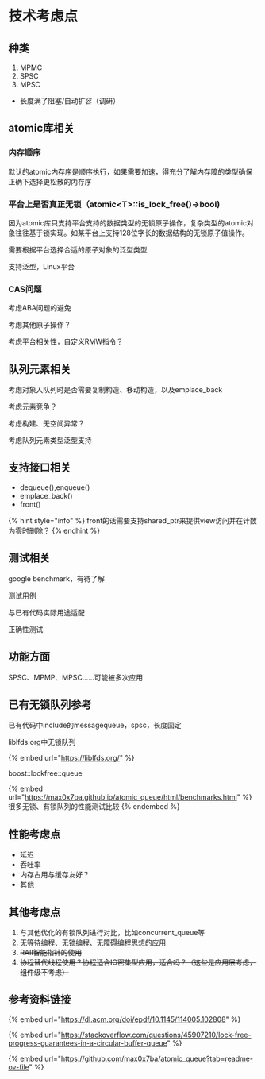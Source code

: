 # 技术考虑点

## 种类

1. MPMC
2. SPSC
3. MPSC

* 长度满了阻塞/自动扩容（调研）

## atomic库相关

### 内存顺序

默认的atomic内存序是顺序执行，如果需要加速，得充分了解内存障的类型确保正确下选择更松散的内存序

### 平台上是否真正无锁（atomic\<T>::is\_lock\_free()->bool)

因为atomic库只支持平台支持的数据类型的无锁原子操作，复杂类型的atomic对象往往基于锁实现。如某平台上支持128位字长的数据结构的无锁原子值操作。

需要根据平台选择合适的原子对象的泛型类型

支持泛型，Linux平台

### CAS问题

考虑ABA问题的避免

考虑其他原子操作？

考虑平台相关性，自定义RMW指令？

## 队列元素相关

考虑对象入队列时是否需要复制构造、移动构造，以及emplace\_back

考虑元素竞争？

考虑构建、无空间异常？

考虑队列元素类型泛型支持

## 支持接口相关

* dequeue(),enqueue()
* emplace\_back()
* front() &#x20;

{% hint style="info" %}
front的话需要支持shared\_ptr来提供view访问并在计数为零时删除？
{% endhint %}

## 测试相关

google benchmark，有待了解

测试用例

与已有代码实际用途适配

正确性测试

## 功能方面

SPSC、MPMP、MPSC……可能被多次应用

## 已有无锁队列参考

已有代码中include的messagequeue，spsc，长度固定

liblfds.org中无锁队列

{% embed url="https://liblfds.org/" %}

boost::lockfree::queue

{% embed url="https://max0x7ba.github.io/atomic_queue/html/benchmarks.html" %}
很多无锁、有锁队列的性能测试比较
{% endembed %}



## 性能考虑点

* 延迟
* ~~吞吐率~~
* 内存占用与缓存友好？
* 其他

## 其他考虑点

1. 与其他优化的有锁队列进行对比，比如concurrent\_queue等
2. 无等待编程、无锁编程、无障碍编程思想的应用
3. ~~RAII智能指针的使用~~
4. ~~协程替代线程使用？协程适合IO密集型应用，适合吗？（这些是应用层考虑，组件级不考虑）~~

## 参考资料链接

{% embed url="https://dl.acm.org/doi/epdf/10.1145/114005.102808" %}

{% embed url="https://stackoverflow.com/questions/45907210/lock-free-progress-guarantees-in-a-circular-buffer-queue" %}

{% embed url="https://github.com/max0x7ba/atomic_queue?tab=readme-ov-file" %}
